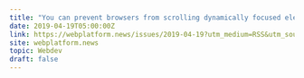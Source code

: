 ```yaml
---
title: "You can prevent browsers from scrolling dynamically focused elements into view."
date: 2019-04-19T05:00:00Z
link: https://webplatform.news/issues/2019-04-19?utm_medium=RSS&utm_source=hune
site: webplatform.news
topic: Webdev
draft: false
---
```

